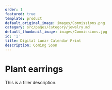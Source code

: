 ```yaml
---
order: 1
featured: true
template: product
default_original_image: images/Commissions.png
category: src/pages/category/jewelry.md
default_thumbnail_image: images/Commissions.jpg
id: '1'
title: Digital Lunar Calendar Print
description: Coming Soon
---
```

# Plant earrings

This is a filler description.

